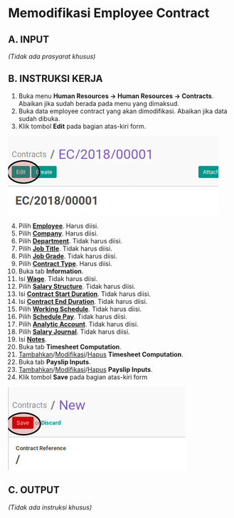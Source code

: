 # Memodifikasi Employee Contract

## A. INPUT

*(Tidak ada prasyarat khusus)*

## B. INSTRUKSI KERJA

1. Buka menu **Human Resources -> Human Resources -> Contracts**. Abaikan jika sudah berada pada menu yang dimaksud.
2. Buka data employee contract yang akan dimodifikasi. Abaikan jika data sudah dibuka.
3. Klik tombol **Edit** pada bagian atas-kiri form.

![](../../img/employee-contract/tombol-edit.png)

4. Pilih **[Employee](./penjelasan.md#field-employee)**. Harus diisi.
5. Pilih **[Company](./penjelasan.md#field-company)**. Harus diisi.
6. Pilih **[Department](./penjelasan.md#field-department)**. Tidak harus diisi.
7. Pilih **[Job Title](./penjelasan.md#field-job-title)**. Tidak harus diisi.
8. Pilih **[Job Grade](./penjelasan.md#field-job-grade)**. Tidak harus diisi.
9. Pilih **[Contract Type](./penjelasan.md#field-contract-type)**. Harus diisi.
10. Buka tab **Information**.
11. Isi **[Wage](./penjelasan.md#field-wage)**. Tidak harus diisi.
12. Pilih **[Salary Structure](./penjelasan.md#field-salary-structure)**. Tidak harus diisi.
13. Isi **[Contract Start Duration](./penjelasan.md#field-duration)**. Tidak harus diisi.
14. Isi **[Contract End Duration](./penjelasan.md#field-duration)**. Tidak harus diisi.
15. Pilih **[Working Schedule](./penjelasan.md#field-working-schedule)**. Tidak harus diisi.
16. Pilih **[Schedule Pay](./penjelasan.md#field-schedule-pay)**. Tidak harus diisi.
17. Pilih **[Analytic Account](./penjelasan.md#field-analytic-account)**. Tidak harus diisi.
18. Pilih **[Salary Journal](./penjelasan.md#field-salary-journal)**. Tidak harus diisi.
19. Isi **[Notes](./penjelasan.md#field-notes)**.
20. Buka tab **Timesheet Computation**.
21. <a name="l21">[Tambahkan](./menambah-timesheet-computation.md)/[Modifikasi](./modifikasi-timesheet-computation.md)/[Hapus](./menghapus-timesheet-computation.md)</a> **Timesheet Computation**.
22. Buka tab **Payslip Inputs**.
23. <a name="l23">[Tambahkan](./menambah-payslip-input.md)/[Modifikasi](./modifikasi-payslip-input.md)/[Hapus](./hapus-payslip-input.md)</a> **Payslip Inputs**.
24. Klik tombol **Save** pada bagian atas-kiri form

![](../../img/employee-contract/tombol-simpan.png)

## C. OUTPUT

*(Tidak ada instruksi khusus)*
